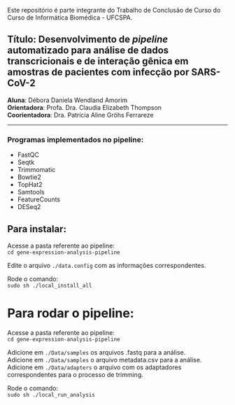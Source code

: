 Este repositório é parte integrante do Trabalho de Conclusão de Curso do Curso de Informática Biomédica - UFCSPA. <br>

## **Título: Desenvolvimento de *pipeline* automatizado para análise de dados transcricionais e de interação gênica em amostras de pacientes com infecção por SARS-CoV-2**<br>
 
**Aluna**: Débora Daniela Wendland Amorim<br>
**Orientadora**: Profa. Dra. Claudia Elizabeth Thompson<br>
**Coorientadora**: Dra. Patrícia Aline Gröhs Ferrareze<br>
___

### Programas implementados no pipeline: 
- FastQC
- Seqtk
- Trimmomatic
- Bowtie2
- TopHat2
- Samtools
- FeatureCounts
- DESeq2

## Para instalar: 
Acesse a pasta referente ao pipeline:<br>
`cd gene-expression-analysis-pipeline`<br>

Edite o arquivo `./data.config` com as informações correspondentes. <br>

Rode o comando:<br>
`sudo sh ./local_install_all`

# Para rodar o pipeline: 
Acesse a pasta referente ao pipeline:<br>
`cd gene-expression-analysis-pipeline`<br>

Adicione em `./Data/samples` os arquivos .fastq para a análise.<br>
Adicione em `./Data/samples` o arquivo metadata.csv para a análise.<br>
Adicione em `./Data/adapters` o arquivo com os adaptadores correspondentes para o processo de trimming.<br>

Rode o comando:<br>
`sudo sh ./local_run_analysis`
